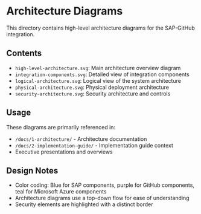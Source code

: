 # Architecture Diagrams

This directory contains high-level architecture diagrams for the SAP-GitHub integration.

## Contents

- `high-level-architecture.svg`: Main architecture overview diagram
- `integration-components.svg`: Detailed view of integration components
- `logical-architecture.svg`: Logical view of the system architecture
- `physical-architecture.svg`: Physical deployment architecture
- `security-architecture.svg`: Security architecture and controls

## Usage

These diagrams are primarily referenced in:

- `/docs/1-architecture/` - Architecture documentation
- `/docs/2-implementation-guide/` - Implementation guide context
- Executive presentations and overviews

## Design Notes

- Color coding: Blue for SAP components, purple for GitHub components, teal for Microsoft Azure components
- Architecture diagrams use a top-down flow for ease of understanding
- Security elements are highlighted with a distinct border
